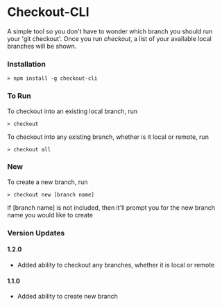 # Checkout-CLI

A simple tool so you don't have to wonder which branch you should run your 'git checkout'. Once you run *checkout*, a list of your available local branches will be shown.

### Installation

    > npm install -g checkout-cli

### To Run 

To checkout into an existing local branch, run

    > checkout


To checkout into any existing branch, whether is it local or remote, run

    > checkout all

### New

To create a new branch, run

    > checkout new [branch name]

If [branch name] is not included, then it'll prompt you for the new branch name you would like to create


### Version Updates

#### 1.2.0
* Added ability to checkout any branches, whether it is local or remote

#### 1.1.0
* Added ability to create new branch
